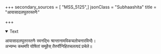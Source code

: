 +++
secondary_sources = [ "MSS_5125",]
jsonClass = "Subhaashita"
title = "आयासादलघुतरस्तनैः"

+++

<details open><summary>Text</summary>

आयासादलघुतरस्तनैः स्वनद्भिः श्रान्तानामविकचलोचनारविन्दैः।  
अभ्यम्भः कथमपि योषितां समूहैस् तैरुर्वीनिहितचलत्पदं प्रचेले॥
</details>
